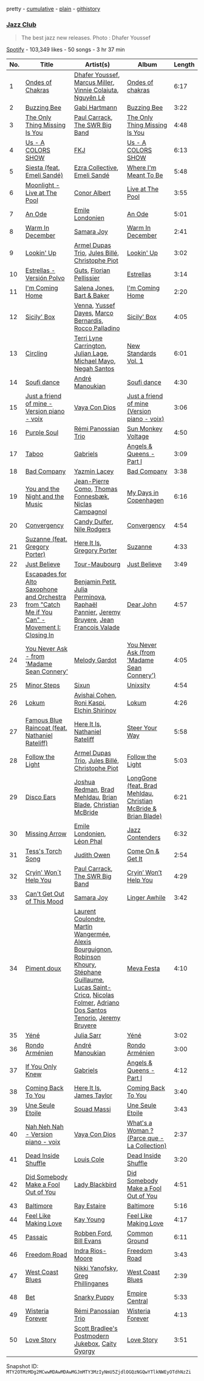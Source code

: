 pretty - [cumulative](/playlists/cumulative/37i9dQZF1DX1S1NduGwpsa.md) - [plain](/playlists/plain/37i9dQZF1DX1S1NduGwpsa) - [githistory](https://github.githistory.xyz/mackorone/spotify-playlist-archive/blob/main/playlists/plain/37i9dQZF1DX1S1NduGwpsa)

### [Jazz Club](https://open.spotify.com/playlist/37i9dQZF1DX1S1NduGwpsa)

> The best jazz new releases\. Photo : Dhafer Youssef

[Spotify](https://open.spotify.com/user/spotify) - 103,349 likes - 50 songs - 3 hr 37 min

| No. | Title | Artist(s) | Album | Length |
|---|---|---|---|---|
| 1 | [Ondes of Chakras](https://open.spotify.com/track/0XuzuAyCGR3fSO6q7f9gEf) | [Dhafer Youssef](https://open.spotify.com/artist/5UefiThiZ352HWMOgZvOhx), [Marcus Miller](https://open.spotify.com/artist/6fmq5mv6HnduZdlTOEYBC9), [Vinnie Colaiuta](https://open.spotify.com/artist/3JE0rhvpwUB5mK2OgUnWlO), [Nguyên Lê](https://open.spotify.com/artist/0FDi1P8xmY99il5uPynIMR) | [Ondes of chakras](https://open.spotify.com/album/23GxQ9FW6MJy2jeSOFuNSZ) | 6:17 |
| 2 | [Buzzing Bee](https://open.spotify.com/track/6avafXggIzFap9c21A63iZ) | [Gabi Hartmann](https://open.spotify.com/artist/0SKanyzuV3xDc5Irtwyqbn) | [Buzzing Bee](https://open.spotify.com/album/6ihVmKIaIiiJVKdhRDs6dV) | 3:22 |
| 3 | [The Only Thing Missing Is You](https://open.spotify.com/track/6ZJE1w4rnFmr5QvkhoblIh) | [Paul Carrack](https://open.spotify.com/artist/0FFuvdY7fuiuTmHN9unYoz), [The SWR Big Band](https://open.spotify.com/artist/4WnYuKbhxAKXJ8yAvvOsfW) | [The Only Thing Missing Is You](https://open.spotify.com/album/7e3oiSXfu7UJcW18gZLrwB) | 4:48 |
| 4 | [Us \- A COLORS SHOW](https://open.spotify.com/track/5tHlKei7IIgA29Vef05NYa) | [FKJ](https://open.spotify.com/artist/2FwDTncULUnmANIh7qKa5z) | [Us \- A COLORS SHOW](https://open.spotify.com/album/6c1sdchTFvL0jwHeKx725a) | 6:13 |
| 5 | [Siesta \(feat\. Emeli Sandé\)](https://open.spotify.com/track/200mXRutkz0x5MSQWyipxS) | [Ezra Collective](https://open.spotify.com/artist/5BRAUN0yN8557PLRZIr02W), [Emeli Sandé](https://open.spotify.com/artist/7sfgqEdoeBTjd8lQsPT3Cy) | [Where I'm Meant To Be](https://open.spotify.com/album/6LlHJbM6hisN0Qgy1kSwsT) | 5:48 |
| 6 | [Moonlight \- Live at The Pool](https://open.spotify.com/track/6gGTm4ceRg1eE604KhJnXX) | [Conor Albert](https://open.spotify.com/artist/0zJjil03QRbxSliMkw230M) | [Live at The Pool](https://open.spotify.com/album/6M29Sszq5nhmXypZ90scA6) | 3:55 |
| 7 | [An Ode](https://open.spotify.com/track/59C1gt0M1tvtwFdJR0tzX1) | [Emile Londonien](https://open.spotify.com/artist/5xl5tvMxqmHqRbSUHajNS7) | [An Ode](https://open.spotify.com/album/4BEVT3SXNmALzwZOAONfby) | 5:01 |
| 8 | [Warm In December](https://open.spotify.com/track/4iZUPqpbdr4cI8OOzlKKqR) | [Samara Joy](https://open.spotify.com/artist/5LkbTSqXfMBjFSGi9LOGjq) | [Warm In December](https://open.spotify.com/album/5RYN71suwnCCydI7oVfVYM) | 2:41 |
| 9 | [Lookin' Up](https://open.spotify.com/track/3wvWXBrtNOSjf3LOZhpfNX) | [Armel Dupas Trio](https://open.spotify.com/artist/6Bnvdx2Rqxe2ewzFxObRdU), [Jules Billé](https://open.spotify.com/artist/4NUgmHU1FIREvBXLDDFhng), [Christophe Piot](https://open.spotify.com/artist/4BqX5iSPXbStNLbdzjURGi) | [Lookin' Up](https://open.spotify.com/album/6iwnBjHSdWUuCCCmlXpeHk) | 3:02 |
| 10 | [Estrellas \- Versión Polvo](https://open.spotify.com/track/0QXACuwRiySqCCQAgekUkb) | [Guts](https://open.spotify.com/artist/5mMkUZv8uUrlH0SHX89BeS), [Florian Pellissier](https://open.spotify.com/artist/0xiIT6hCcH1oLeoOZjHo0s) | [Estrellas](https://open.spotify.com/album/2WgEVB6gkJ8ijn08kafvrf) | 3:14 |
| 11 | [I'm Coming Home](https://open.spotify.com/track/5af00WOT3Ll62csxZ8qRrz) | [Salena Jones](https://open.spotify.com/artist/48dPFQ4ipCkQEN0QUamKVm), [Bart & Baker](https://open.spotify.com/artist/1SqMdUGzBNOFB8rDdtiOxN) | [I'm Coming Home](https://open.spotify.com/album/0ljHzwzMXHRuFAhA8eJZtd) | 2:20 |
| 12 | [Sicily' Box](https://open.spotify.com/track/7EdQ9Z80HAKiISr1MZABpZ) | [Venna](https://open.spotify.com/artist/7qKJMpPZfyGHHwPgsjgFCP), [Yussef Dayes](https://open.spotify.com/artist/2rspptKP0lPBdlJJAJHqht), [Marco Bernardis](https://open.spotify.com/artist/2paaQ0WHxSynDwZkcBtdbv), [Rocco Palladino](https://open.spotify.com/artist/3gTKlamoFhZeUOFykWBouS) | [Sicily' Box](https://open.spotify.com/album/2uuyNTiLLeSomuFh1agl6v) | 4:05 |
| 13 | [Circling](https://open.spotify.com/track/3JfEAQCzK3IjvhdwECQEs8) | [Terri Lyne Carrington](https://open.spotify.com/artist/02HpkiuAylAwAnQBswaXlP), [Julian Lage](https://open.spotify.com/artist/2TSuAchdgVzsAa9wDK1IeT), [Michael Mayo](https://open.spotify.com/artist/6Z4mLnrdfPccaoJvIMhBSu), [Negah Santos](https://open.spotify.com/artist/4tGfzkCl6BfAKAqIUopTQc) | [New Standards Vol\. 1](https://open.spotify.com/album/3fn7tQJA1sjZuZbxPiqlWF) | 6:01 |
| 14 | [Soufi dance](https://open.spotify.com/track/3ME7teeBRvZ6mmXcLrlMDF) | [André Manoukian](https://open.spotify.com/artist/5BfTfnzUSptoVhFigXMc1v) | [Soufi dance](https://open.spotify.com/album/0gE3wRepREY0CePsnRLwNt) | 4:30 |
| 15 | [Just a friend of mine \- Version piano \- voix](https://open.spotify.com/track/5QhBRVaWlNYiPI6wY1MLCO) | [Vaya Con Dios](https://open.spotify.com/artist/0ODWsmNXtn928qhhEn87C8) | [Just a friend of mine \(Version piano \- voix\)](https://open.spotify.com/album/4B0Z2xiNwQJubhRrAlGqd7) | 3:06 |
| 16 | [Purple Soul](https://open.spotify.com/track/0UBw67u8gN9khlkXWjT84V) | [Rémi Panossian Trio](https://open.spotify.com/artist/2ArddH4FwPLwmYFCnduiLh) | [Sun Monkey Voltage](https://open.spotify.com/album/4KSB0GQCjVWVXu9ad7jU9K) | 4:50 |
| 17 | [Taboo](https://open.spotify.com/track/00DVBKks7yF8Mii6DSiO9g) | [Gabriels](https://open.spotify.com/artist/5tHs3fthucNRGAFpdE9rmz) | [Angels & Queens \- Part I](https://open.spotify.com/album/6XT2zsJKZ80o1FJndkQwdx) | 3:09 |
| 18 | [Bad Company](https://open.spotify.com/track/7yPDR2EULpVBEiKq8Aqs7G) | [Yazmin Lacey](https://open.spotify.com/artist/2datC2OML2YxykP6vnDRmg) | [Bad Company](https://open.spotify.com/album/3MlSmLLpAxtf1C9JMTy230) | 3:38 |
| 19 | [You and the Night and the Music](https://open.spotify.com/track/0pv0fKJSALa9MWseuzQFUR) | [Jean\-Pierre Como](https://open.spotify.com/artist/2Ljlfck4EICwQziKkapzlO), [Thomas Fonnesbæk](https://open.spotify.com/artist/2GWMZZQNuU0VZra0suXVph), [Niclas Campagnol](https://open.spotify.com/artist/1VqIpsJWDzAFIxWXCGCLuL) | [My Days in Copenhagen](https://open.spotify.com/album/7uHalLMcXcHRQxtI8usglb) | 6:16 |
| 20 | [Convergency](https://open.spotify.com/track/5tkJLRlnVyoKFlT89TiSOP) | [Candy Dulfer](https://open.spotify.com/artist/287jMoxHzjERgHI6ja8TKa), [Nile Rodgers](https://open.spotify.com/artist/3yDIp0kaq9EFKe07X1X2rz) | [Convergency](https://open.spotify.com/album/36SPfNjozWymvftbq0oMYF) | 4:54 |
| 21 | [Suzanne \(feat\. Gregory Porter\)](https://open.spotify.com/track/2IYWqinJpFhid2qRqnqPDA) | [Here It Is](https://open.spotify.com/artist/1QtALu1sicFWJUIkm4fABw), [Gregory Porter](https://open.spotify.com/artist/06nevPmNVfWUXyZkccahL8) | [Suzanne](https://open.spotify.com/album/6ZzCxDsaWHAK4kKcjep4iQ) | 4:33 |
| 22 | [Just Believe](https://open.spotify.com/track/4K6JJAUsD4VeTU5mZ7viBk) | [Tour\-Maubourg](https://open.spotify.com/artist/7sbDfGq4RVRz6cEt5PH4Su) | [Just Believe](https://open.spotify.com/album/3WiKABuiG4cH2pkY5t41oa) | 3:49 |
| 23 | [Escapades for Alto Saxophone and Orchestra from "Catch Me if You Can" \- Movement I: Closing In](https://open.spotify.com/track/1o8iovtJO1r9D0JAKZYr6t) | [Benjamin Petit](https://open.spotify.com/artist/7thiPAfYOfJoDeroIQxaKQ), [Julia Perminova](https://open.spotify.com/artist/7t2BzzV0E1usdCusZIST72), [Raphaël Pannier](https://open.spotify.com/artist/5C9hm95fwfcWi7vioKUI9x), [Jeremy Bruyere](https://open.spotify.com/artist/27B9cx6PSADN8csmFRU0Tj), [Jean Francois Valade](https://open.spotify.com/artist/7scuNyzgAKqOofQV9jxV4k) | [Dear John](https://open.spotify.com/album/6RlGEJ7lvJllvCu4bt80kA) | 4:57 |
| 24 | [You Never Ask \- from 'Madame Sean Connery'](https://open.spotify.com/track/6UZATdF1FiuNheMPu5K14z) | [Melody Gardot](https://open.spotify.com/artist/2P1puQXmG48EVLBrHbum1J) | [You Never Ask \(from 'Madame Sean Connery'\)](https://open.spotify.com/album/3L0HHKhSW7fAN0jjqOsOVi) | 4:05 |
| 25 | [Minor Steps](https://open.spotify.com/track/4Fp9AjTum16YyfrIj7KTPR) | [Sixun](https://open.spotify.com/artist/40sdgj5EVgaQEFFp1PPeFa) | [Unixsity](https://open.spotify.com/album/6KePYHM3ulBUqQiWYcnw0D) | 4:54 |
| 26 | [Lokum](https://open.spotify.com/track/1LhXwBdUdkN20igjixRGmy) | [Avishai Cohen](https://open.spotify.com/artist/5wu05jGsVMAFHYMYHqCB9l), [Roni Kaspi](https://open.spotify.com/artist/12mubYgIHWEtjzaEi41bv9), [Elchin Shirinov](https://open.spotify.com/artist/7EhiJAWt6Pal31fc4iyJM2) | [Lokum](https://open.spotify.com/album/13WbmvW5c2LWLczF2Fygxf) | 4:26 |
| 27 | [Famous Blue Raincoat \(feat\. Nathaniel Rateliff\)](https://open.spotify.com/track/6A30Bj33P8d4WWYfWeY6z8) | [Here It Is](https://open.spotify.com/artist/1QtALu1sicFWJUIkm4fABw), [Nathaniel Rateliff](https://open.spotify.com/artist/4qKpLkR911SUlnd4HAtF79) | [Steer Your Way](https://open.spotify.com/album/7oQZl2Z301VOlKr77DgtEm) | 5:58 |
| 28 | [Follow the Light](https://open.spotify.com/track/5P0RMEJOgtGcZIq5wYjYei) | [Armel Dupas Trio](https://open.spotify.com/artist/6Bnvdx2Rqxe2ewzFxObRdU), [Jules Billé](https://open.spotify.com/artist/4NUgmHU1FIREvBXLDDFhng), [Christophe Piot](https://open.spotify.com/artist/4BqX5iSPXbStNLbdzjURGi) | [Follow the Light](https://open.spotify.com/album/464mXSRcytt5W0mq22FMMt) | 5:03 |
| 29 | [Disco Ears](https://open.spotify.com/track/5li75DMlmHshiqcMStzxhF) | [Joshua Redman](https://open.spotify.com/artist/3uaHfXYx9Fh4HjqMbrWn5S), [Brad Mehldau](https://open.spotify.com/artist/2vI9KFm0fwSfPrpEgOeIbq), [Brian Blade](https://open.spotify.com/artist/0nXwIc4NAbu2K881ealRDu), [Christian McBride](https://open.spotify.com/artist/5ACxPOI9gR3l0cyy2dvkHv) | [LongGone \(feat\. Brad Mehldau, Christian McBride & Brian Blade\)](https://open.spotify.com/album/52Vr22XzeD9rIOnOQ3OSKR) | 6:21 |
| 30 | [Missing Arrow](https://open.spotify.com/track/0YnIdW5G68sN1TrXnAw6g5) | [Emile Londonien](https://open.spotify.com/artist/5xl5tvMxqmHqRbSUHajNS7), [Léon Phal](https://open.spotify.com/artist/1AKiAMwxnF2f1zBlSGDfXC) | [Jazz Contenders](https://open.spotify.com/album/3mXgDyvdLx9UMolgzxemJZ) | 6:32 |
| 31 | [Tess's Torch Song](https://open.spotify.com/track/496FwwjWBFWAo0jR0jEVGE) | [Judith Owen](https://open.spotify.com/artist/7JJBBV4U990CO3PJrn3CIo) | [Come On & Get It](https://open.spotify.com/album/4dLNU3LLt6BudaiM2MYAwn) | 2:54 |
| 32 | [Cryin' Won´t Help You](https://open.spotify.com/track/1Sfcy8w25PbenC7Xvl5LSk) | [Paul Carrack](https://open.spotify.com/artist/0FFuvdY7fuiuTmHN9unYoz), [The SWR Big Band](https://open.spotify.com/artist/4WnYuKbhxAKXJ8yAvvOsfW) | [Cryin’ Won’t Help You](https://open.spotify.com/album/7lz81CRxzCYmryRTxThLaO) | 4:29 |
| 33 | [Can't Get Out of This Mood](https://open.spotify.com/track/7ekSJz0V4gXbrPndFAhLye) | [Samara Joy](https://open.spotify.com/artist/5LkbTSqXfMBjFSGi9LOGjq) | [Linger Awhile](https://open.spotify.com/album/1TZ16QfCsARON0efp6mGga) | 3:42 |
| 34 | [Piment doux](https://open.spotify.com/track/4YYaJVza3fZCPgLYv2k6Mh) | [Laurent Coulondre](https://open.spotify.com/artist/1yv7gzHLWb53t8smEXXcUV), [Martin Wangermée](https://open.spotify.com/artist/6Cko0OY4MlDWb57nLFMV4q), [Alexis Bourguignon](https://open.spotify.com/artist/3KbkoymkBIQF812bJQYPPE), [Robinson Khoury](https://open.spotify.com/artist/1L0xfJpihhDB3N8GEbmV6J), [Stéphane Guillaume](https://open.spotify.com/artist/2JmUauyONacBoIcYvSggJr), [Lucas Saint\-Cricq](https://open.spotify.com/artist/7AB1iv55p57sSmfa9d7GsI), [Nicolas Folmer](https://open.spotify.com/artist/42oVkAbF0mIgvyFEIfeUUQ), [Adriano Dos Santos Tenorio](https://open.spotify.com/artist/4s4GAWdKDa4sB0wQpA70lS), [Jeremy Bruyere](https://open.spotify.com/artist/27B9cx6PSADN8csmFRU0Tj) | [Meva Festa](https://open.spotify.com/album/36Jal3DfKpkkGEV5ZAA2s5) | 4:10 |
| 35 | [Yéné](https://open.spotify.com/track/3w1A8Rd2PYlG8EKm6M4Wbk) | [Julia Sarr](https://open.spotify.com/artist/63bcYokTSsAHALwg2Q63gh) | [Yéné](https://open.spotify.com/album/4OXhyeHzfweng5kALtgrNW) | 3:02 |
| 36 | [Rondo Arménien](https://open.spotify.com/track/32kaDw2jHXYRv6kzdO04fP) | [André Manoukian](https://open.spotify.com/artist/5BfTfnzUSptoVhFigXMc1v) | [Rondo Arménien](https://open.spotify.com/album/0OC1TmbTXnMP46k0SmZ7TT) | 3:00 |
| 37 | [If You Only Knew](https://open.spotify.com/track/2Tv98WrbvTsQfa2xH5OSwO) | [Gabriels](https://open.spotify.com/artist/5tHs3fthucNRGAFpdE9rmz) | [Angels & Queens \- Part I](https://open.spotify.com/album/6XT2zsJKZ80o1FJndkQwdx) | 4:12 |
| 38 | [Coming Back To You](https://open.spotify.com/track/1KjTMIDPS9bhCa4VF1odYH) | [Here It Is](https://open.spotify.com/artist/1QtALu1sicFWJUIkm4fABw), [James Taylor](https://open.spotify.com/artist/0vn7UBvSQECKJm2817Yf1P) | [Coming Back To You](https://open.spotify.com/album/5kHIm8MtwOa6jVGS4nFC31) | 3:40 |
| 39 | [Une Seule Etoile](https://open.spotify.com/track/7HnbvhyOEmmIOX8CPUOVko) | [Souad Massi](https://open.spotify.com/artist/0oXFsuB6XBuDTsXJgplR7k) | [Une Seule Etoile](https://open.spotify.com/album/30zOeBi8oIWyMvoMMuffVz) | 3:43 |
| 40 | [Nah Neh Nah \- Version piano \- voix](https://open.spotify.com/track/5afmdUnP6YV1OSYHE0L6ca) | [Vaya Con Dios](https://open.spotify.com/artist/0ODWsmNXtn928qhhEn87C8) | [What's a Woman ? \(Parce que \- La Collection\)](https://open.spotify.com/album/5kOHgAflrDLzNFzoRMME9W) | 2:37 |
| 41 | [Dead Inside Shuffle](https://open.spotify.com/track/4imq60KskF2cm4WpYbwk9V) | [Louis Cole](https://open.spotify.com/artist/6uIst176jhzooPMetg2rtH) | [Dead Inside Shuffle](https://open.spotify.com/album/6EWu0oVvV2cGBbF1KUUlk6) | 3:20 |
| 42 | [Did Somebody Make a Fool Out of You](https://open.spotify.com/track/3y5Z7sB8kKEuBI06G2fZcb) | [Lady Blackbird](https://open.spotify.com/artist/0CcvfJAMRa28MnCnujCdXQ) | [Did Somebody Make a Fool Out of You](https://open.spotify.com/album/5VvEOtmiR7TFEWp62vjPOs) | 4:51 |
| 43 | [Baltimore](https://open.spotify.com/track/0PTdxZ0QwqFFP1Zr0wtlEz) | [Ray Estaire](https://open.spotify.com/artist/0lKJikwQ5t9bivXQHdOzbq) | [Baltimore](https://open.spotify.com/album/1tuRVv8vSpzKvh9aO1SnwA) | 5:16 |
| 44 | [Feel Like Making Love](https://open.spotify.com/track/6KYUWlts5z7bIZMpVvWpfc) | [Kay Young](https://open.spotify.com/artist/1U7TfUcph2eoBUzG3XnaXK) | [Feel Like Making Love](https://open.spotify.com/album/3Ywtb8G1uRLWRSNBZSFia2) | 4:17 |
| 45 | [Passaic](https://open.spotify.com/track/2j3u6MfjffdvS7TNGOj1BM) | [Robben Ford](https://open.spotify.com/artist/7C1CFA2GWGFc51SrvX5Bvy), [Bill Evans](https://open.spotify.com/artist/2PyoC81N6Uz8xs5Lzaquje) | [Common Ground](https://open.spotify.com/album/1TxksZoZOYltLztkow77CS) | 6:11 |
| 46 | [Freedom Road](https://open.spotify.com/track/5zRlD6bPTJI0zBvqMJ2H95) | [Indra Rios\-Moore](https://open.spotify.com/artist/43WX6yWKK6qAqKCr2d3yw9) | [Freedom Road](https://open.spotify.com/album/3fN5DXHpo9ut4TmVAouTRG) | 3:43 |
| 47 | [West Coast Blues](https://open.spotify.com/track/0iwOlDvcknjVHDuOjMiDB1) | [Nikki Yanofsky](https://open.spotify.com/artist/1n02UdnML6G4wR162YsSRi), [Greg Phillinganes](https://open.spotify.com/artist/6WOxIudswU8kNC2LrpeiWu) | [West Coast Blues](https://open.spotify.com/album/0PWh0Tcn9Vy2YPU33H9I4E) | 2:39 |
| 48 | [Bet](https://open.spotify.com/track/7pnM9gB0aO7WrIYqjeZaPX) | [Snarky Puppy](https://open.spotify.com/artist/7ENzCHnmJUr20nUjoZ0zZ1) | [Empire Central](https://open.spotify.com/album/17sDfQwRab5dr2aVsgu1IA) | 5:33 |
| 49 | [Wisteria Forever](https://open.spotify.com/track/7rGJeB2w2Z8Vde1P1UpWWM) | [Rémi Panossian Trio](https://open.spotify.com/artist/2ArddH4FwPLwmYFCnduiLh) | [Wisteria Forever](https://open.spotify.com/album/36P1rgK99Phf3H8qpwpLzi) | 4:13 |
| 50 | [Love Story](https://open.spotify.com/track/2wJeDPbOfGRhzVLSQdjSgS) | [Scott Bradlee's Postmodern Jukebox](https://open.spotify.com/artist/5HYNPEO2NNBONQkp3Mvwvc), [Caity Gyorgy](https://open.spotify.com/artist/7MCpoKftSxsTCS8UBu1GFa) | [Love Story](https://open.spotify.com/album/5oKYZptTBjlXmQKjkpwBrf) | 3:51 |

Snapshot ID: `MTY2OTMzMDg2MCwwMDAwMDAwMGJmMTY3MzIyNmU5ZjdlOGQzNGQwYTlkNWEyOTdhNzZi`
